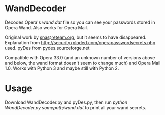 # WandDecoder
Decodes Opera's *wand.dat* file so you can see your passwords stored in Opera Wand. Also works for Opera Mail.

Original work by sna@reteam.org, but it seems to have disappeared.
Explanation from http://securityxploded.com/operapasswordsecrets.php used.
pyDes from pydes.sourceforge.net

Compatible with Opera 33.0 (and an unknown number of versions above and below, the wand format doesn't seem to change much) and Opera Mail 1.0.
Works with Python 3 and maybe still with Python 2.

# Usage
Download WandDecoder.py and pyDes.py, then run *python WandDecoder.py somepath/wand.dat* to print all your wand secrets.
